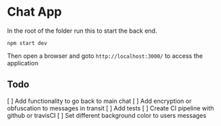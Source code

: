 # Chat App
In the root of the folder run this to start the back end.
```
npm start dev
```

Then open a browser and goto `http://localhost:3000/` to access the application

## Todo

 [ ] Add functionality to go back to main chat
 [ ] Add encryption or obfuscation to messages in transit
 [ ] Add tests
 [ ] Create CI pipeline with github or travisCI
 [ ] Set different background color to users messages
